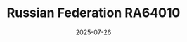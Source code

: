 ---
layout: photo-detail
title: "Russian Federation RA64010"
date: 2025-07-26
collection: photos
header:
  teaser: "https://kw-aviation.oss-cn-beijing.aliyuncs.com/25.7.26.RA64010.jpg"
shooting_date: 2025-07-26
flight_number: "RA64010"
airline: "Russian Federation"
origin_destination: "VKO-PEK"
registration_number: "RA-64010"
aircraft_type: "Tupolev Tu-204"
livery: "-"
---